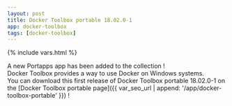```yaml
---
layout: post
title: Docker Toolbox portable 18.02.0-1
app: docker-toolbox
tags: [docker-toolbox]
---
```

{% include vars.html %}

A new Portapps app has been added to the collection !<br />
Docker Toolbox provides a way to use Docker on Windows systems.<br />
You can download this first release of Docker Toolbox portable 18.02.0-1 on the [Docker Toolbox portable page]({{ var_seo_url | append: '/app/docker-toolbox-portable' }}) !